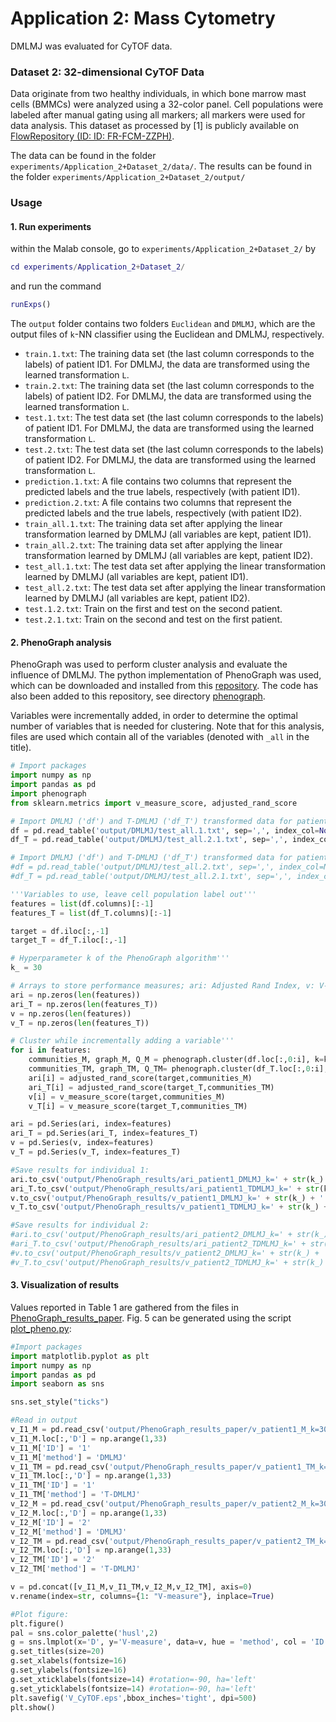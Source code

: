 # Application 2: Mass Cytometry
DMLMJ was evaluated for CyTOF data.
### Dataset 2: 32-dimensional CyTOF Data
Data originate from two healthy individuals, in which bone marrow mast cells (BMMCs) were analyzed using a 32-color panel. Cell populations were labeled after manual gating using all markers; all markers were used for data analysis. This dataset as processed by [1] is publicly available on [FlowRepository (ID: ID: FR-FCM-ZZPH)](https://flowrepository.org/experiments/817). 

The data can be found in the folder ``experiments/Application_2+Dataset_2/data/``.
The results can be found in the folder ``experiments/Application_2+Dataset_2/output/``
### Usage
#### 1. Run experiments
within the Malab console, go to ``experiments/Application_2+Dataset_2/`` by
```matlab
cd experiments/Application_2+Dataset_2/
```
and run the command
```matlab
runExps()
```
The ``output`` folder contains two folders ``Euclidean`` and ``DMLMJ``, which are the output files of `k`-NN classifier using the Euclidean and DMLMJ, respectively. 
- ``train.1.txt``:  The training data set (the last column corresponds to the labels) of patient ID1. For DMLMJ, the data are transformed using the learned transformation ``L``.
- ``train.2.txt``:  The training data set (the last column corresponds to the labels) of patient ID2. For DMLMJ, the data are transformed using the learned transformation ``L``.
- ``test.1.txt``: The test data set (the last column corresponds to the labels) of patient ID1. For DMLMJ, the data are transformed using the learned transformation ``L``.
- ``test.2.txt``: The test data set (the last column corresponds to the labels) of patient ID2. For DMLMJ, the data are transformed using the learned transformation ``L``.
- ``prediction.1.txt``: A file contains two columns that represent the predicted labels and the true labels, respectively (with patient ID1).
- ``prediction.2.txt``: A file contains two columns that represent the predicted labels and the true labels, respectively (with patient ID2).
- ``train_all.1.txt``: The training data set after applying the linear transformation learned by DMLMJ (all variables are kept, patient ID1).
- ``train_all.2.txt``: The training data set after applying the linear transformation learned by DMLMJ (all variables are kept, patient ID2).
- ``test_all.1.txt``: The test data set after applying the linear transformation learned by DMLMJ (all variables are kept, patient ID1).
- ``test_all.2.txt``: The test data set after applying the linear transformation learned by DMLMJ (all variables are kept, patient ID2).
- ``test.1.2.txt``: Train on the first and test on the second patient.
- ``test.2.1.txt``: Train on the second and test on the first patient.

#### 2. PhenoGraph analysis
PhenoGraph was used to perform cluster analysis and evaluate the influence of DMLMJ. The python implementation of PhenoGraph was used, which can be downloaded and installed from this [repository](https://github.com/jacoblevine/PhenoGraph). The code has also been added to this repository, see directory [phenograph](). 

Variables were incrementally added, in order to determine the optimal number of variables that is needed for clustering. Note that for this analysis, files are used which contain all of the variables (denoted with `_all` in the title). 

```python
# Import packages
import numpy as np
import pandas as pd
import phenograph
from sklearn.metrics import v_measure_score, adjusted_rand_score

# Import DMLMJ ('df') and T-DMLMJ ('df_T') transformed data for patient 1'''
df = pd.read_table('output/DMLMJ/test_all.1.txt', sep=',', index_col=None, header=None)
df_T = pd.read_table('output/DMLMJ/test_all.2.1.txt', sep=',', index_col=None, header=None)

# Import DMLMJ ('df') and T-DMLMJ ('df_T') transformed data for patient 2'''
#df = pd.read_table('output/DMLMJ/test_all.2.txt', sep=',', index_col=None, header=None)
#df_T = pd.read_table('output/DMLMJ/test_all.2.1.txt', sep=',', index_col=None, header=None)

'''Variables to use, leave cell population label out'''
features = list(df.columns)[:-1]
features_T = list(df_T.columns)[:-1]

target = df.iloc[:,-1]
target_T = df_T.iloc[:,-1]

# Hyperparameter k of the PhenoGraph algorithm'''
k_ = 30

# Arrays to store performance measures; ari: Adjusted Rand Index, v: V-measure'''
ari = np.zeros(len(features))
ari_T = np.zeros(len(features_T))
v = np.zeros(len(features))
v_T = np.zeros(len(features_T))

# Cluster while incrementally adding a variable'''
for i in features: 
    communities_M, graph_M, Q_M = phenograph.cluster(df.loc[:,0:i], k=k_, primary_metric='Euclidean')
    communities_TM, graph_TM, Q_TM= phenograph.cluster(df_T.loc[:,0:i], k=k_, primary_metric='Euclidean')
    ari[i] = adjusted_rand_score(target,communities_M)
    ari_T[i] = adjusted_rand_score(target_T,communities_TM)
    v[i] = v_measure_score(target,communities_M)
    v_T[i] = v_measure_score(target_T,communities_TM)

ari = pd.Series(ari, index=features)
ari_T = pd.Series(ari_T, index=features_T)
v = pd.Series(v, index=features)
v_T = pd.Series(v_T, index=features_T)

#Save results for individual 1: 
ari.to_csv('output/PhenoGraph_results/ari_patient1_DMLMJ_k=' + str(k_) + '.csv')
ari_T.to_csv('output/PhenoGraph_results/ari_patient1_TDMLMJ_k=' + str(k_) + '.csv')
v.to_csv('output/PhenoGraph_results/v_patient1_DMLMJ_k=' + str(k_) + '.csv')
v_T.to_csv('output/PhenoGraph_results/v_patient1_TDMLMJ_k=' + str(k_) + '.csv')

#Save results for individual 2: 
#ari.to_csv('output/PhenoGraph_results/ari_patient2_DMLMJ_k=' + str(k_) + '.csv')
#ari_T.to_csv('output/PhenoGraph_results/ari_patient2_TDMLMJ_k=' + str(k_) + '.csv')
#v.to_csv('output/PhenoGraph_results/v_patient2_DMLMJ_k=' + str(k_) + '.csv')
#v_T.to_csv('output/PhenoGraph_results/v_patient2_TDMLMJ_k=' + str(k_) + '.csv')
```

#### 3. Visualization of results
Values reported in Table 1 are gathered from the files in [PhenoGraph_results_paper](). Fig. 5 can be generated using the script [plot_pheno.py](): 

```python
#Import packages
import matplotlib.pyplot as plt
import numpy as np
import pandas as pd
import seaborn as sns

sns.set_style("ticks")

#Read in output
v_I1_M = pd.read_csv('output/PhenoGraph_results_paper/v_patient1_M_k=30.csv', index_col=0, header=None)
v_I1_M.loc[:,'D'] = np.arange(1,33)
v_I1_M['ID'] = '1'
v_I1_M['method'] = 'DMLMJ'
v_I1_TM = pd.read_csv('output/PhenoGraph_results_paper/v_patient1_TM_k=30.csv', index_col=0, header=None)
v_I1_TM.loc[:,'D'] = np.arange(1,33)
v_I1_TM['ID'] = '1'
v_I1_TM['method'] = 'T-DMLMJ'
v_I2_M = pd.read_csv('output/PhenoGraph_results_paper/v_patient2_M_k=30.csv', index_col=0, header=None)
v_I2_M.loc[:,'D'] = np.arange(1,33)
v_I2_M['ID'] = '2'
v_I2_M['method'] = 'DMLMJ'
v_I2_TM = pd.read_csv('output/PhenoGraph_results_paper/v_patient2_TM_k=30.csv', index_col=0, header=None)
v_I2_TM.loc[:,'D'] = np.arange(1,33)
v_I2_TM['ID'] = '2'
v_I2_TM['method'] = 'T-DMLMJ'

v = pd.concat([v_I1_M,v_I1_TM,v_I2_M,v_I2_TM], axis=0)
v.rename(index=str, columns={1: "V-measure"}, inplace=True)

#Plot figure: 
plt.figure() 
pal = sns.color_palette('husl',2)
g = sns.lmplot(x='D', y='V-measure', data=v, hue = 'method', col = 'ID', fit_reg=False, aspect=1, palette=pal, legend=True)
g.set_titles(size=20)
g.set_xlabels(fontsize=16)
g.set_ylabels(fontsize=16)
g.set_xticklabels(fontsize=14) #rotation=-90, ha='left'
g.set_yticklabels(fontsize=14) #rotation=-90, ha='left'
plt.savefig('V_CyTOF.eps',bbox_inches='tight', dpi=500)
plt.show()
```
